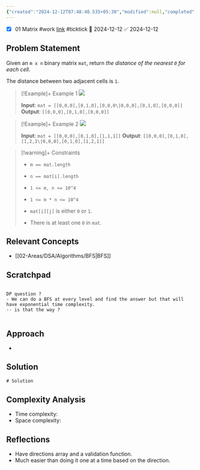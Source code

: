 ```yaml
---
{"created":"2024-12-12T07:48:48.535+05:30","modified":null,"completed":true,"redo":true,"Perfect":false,"Description":null,"leetcode-index":542,"link":"https://leetcode.com/problems/01-matrix","difficulty":"Medium","tags":["leetcode/array","leetcode/dynamic-programming","leetcode/breadth-first-search","leetcode/matrix","programming/practice"],"publish":true,"PassFrontmatter":true,"updated":"2024-12-26T09:37:58.248+05:30"}
---
```



- [x] 01 Matrix #work  [link](https://ticktick.com/webapp/#p/674f4562ebbe1a00000002b9/tasks/675a49822ce96b1300b2d427) #ticktick   📅 2024-12-12 ✅ 2024-12-12

## Problem Statement
Given an `m x n` binary matrix `mat`, return *the distance of the nearest *`0`* for each cell*.

The distance between two adjacent cells is `1`.

 

>[!Example]+ Example 1
>![](https://assets.leetcode.com/uploads/2021/04/24/01-1-grid.jpg)
>
>**Input**: `mat = [[0,0,0],[0,1,0],[0,0,0\|0,0,0],[0,1,0],[0,0,0]]`
>**Output**: `[[0,0,0],[0,1,0],[0,0,0]]
`

>[!Example]+ Example 2
>![](https://assets.leetcode.com/uploads/2021/04/24/01-2-grid.jpg)
>
>**Input**: `mat = [[0,0,0],[0,1,0],[1,1,1]]`
>**Output**: `[[0,0,0],[0,1,0],[1,2,1\|0,0,0],[0,1,0],[1,2,1]]
`

>[!warning]+ Constraints
>- `m == mat.length`
>
>- `n == mat[i].length`
>
>- `1 <= m, n <= 10^4`
>
>- `1 <= m * n <= 10^4`
>
>- `mat[i][j]` is either `0` or `1`.
>
>- There is at least one `0` in `mat`.

## Relevant Concepts
- [[02-Areas/DSA/Algorithms/BFS\|BFS]]

## Scratchpad 
```

DP question ? 
- We can do a BFS at every level and find the answer but that will have exponential time complexity. 
-- is that the way ?


```



## Approach
- 
## Solution
```Java
# Solution
```

## Complexity Analysis
- Time complexity: 
- Space complexity: 

## Reflections
- Have directions array and a validation function.
- Much easier than doing it one at a time based on the direction. 